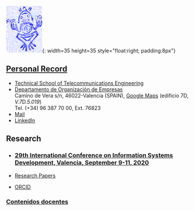 ![Exlibris](Rana.png){: width=35 height=35 style="float:right; padding:8px"}

## [Personal Record](http://www.upv.es/ficha-personal/fgonzal)
* [Technical School of Telecommunications Engineering](https://www.etsit.upv.es)
* [Departamento de Organización de Empresas](https://www.doe.upv.es)    
Camino de Vera s/n, 46022-Valencia (SPAIN), [Google Maps](https://www.google.es/maps/place/Departamento+de+Organización+de+Empresas/@39.4810472,-0.3396806,18z/data=!3m1!4b1!4m5!3m4!1s0xd604880cbfc3375:0x2dce851824b9109b!8m2!3d39.4810876!4d-0.3386372) (edificio 7D, *V.7D.5.019*)    
Tel. (+34) 96 387 70 00, Ext. 76823
* [Mail](fgonzal@omp.upv.es)    
* [LinkedIn](https://www.linkedin.com/in/fglguevara)



## Research

* ### [29th International Conference on Information Systems Development, Valencia, September 9-11, 2020 ](http://isd2020.webs.upv.es)

* [Research Papers](https://scholar.google.com/citations?user=ZwUFeFAAAAAJ&hl=en)
* [ORCID](https://orcid.org/0000-0002-2617-1559
)

### [Contenidos docentes](cont-docentes.md)

